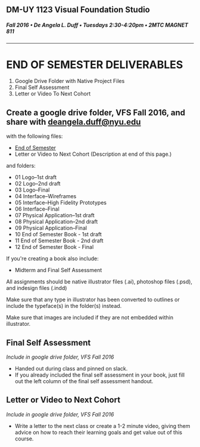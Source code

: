 ## DM-UY 1123 Visual Foundation Studio
##### Fall 2016 • De Angela L. Duff • Tuesdays 2:30-4:20pm • 2MTC MAGNET 811 
---

# END OF SEMESTER DELIVERABLES

<ol>
<li>Google Drive Folder with Native Project Files</li>
<li>Final Self Assessment</li>
<li>Letter or Video To Next Cohort</li>
</ol>


## 
## Create a google drive folder, VFS Fall 2016, and share with deangela.duff@nyu.edu

with the following files:
* <a href="project_pdf_or_book.md">End of Semester</a>
* Letter or Video to Next Cohort (Description at end of this page.)

and folders:
* 01 Logo–1st draft
* 02 Logo–2nd draft
* 03 Logo–Final
* 04 Interface–Wireframes
* 05 Interface–High Fidelity Prototypes
* 06 Interface–Final
* 07 Physical Application–1st draft
* 08 Physical Application–2nd draft
* 09 Physical Application–Final
* 10 End of Semester Book - 1st draft
* 11 End of Semester Book - 2nd draft
* 12 End of Semester Book - Final


If you're creating a book also include:
* Midterm and Final Self Assessment


All assignments should be native illustrator files (.ai), photoshop files (.psd), and indesign files (.indd)

Make sure that any type in illustrator has been converted to outlines or include the typeface(s) in the folder(s) instead.

Make sure that images are included if they are not embedded within illustrator.

## Final Self Assessment
*Include in google drive folder, VFS Fall 2016*

<ul>
<li>Handed out during class and pinned on slack.</li>
<li>If you already included the final self assessment in your book, just fill out the left column of the final self assessment handout.
</ul>

## Letter or Video to Next Cohort

*Include in google drive folder, VFS Fall 2016*

<ul>
<li>Write a letter to the next class or create a 1-2 minute video, giving them advice on how to reach their learning goals and get value out of this course.</li>
</ul>